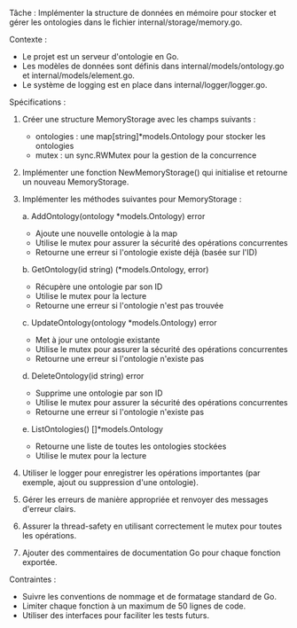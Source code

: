 

Tâche : Implémenter la structure de données en mémoire pour stocker et gérer les ontologies dans le fichier internal/storage/memory.go.

Contexte :
- Le projet est un serveur d'ontologie en Go.
- Les modèles de données sont définis dans internal/models/ontology.go et internal/models/element.go.
- Le système de logging est en place dans internal/logger/logger.go.

Spécifications :

1. Créer une structure MemoryStorage avec les champs suivants :
   - ontologies : une map[string]*models.Ontology pour stocker les ontologies
   - mutex : un sync.RWMutex pour la gestion de la concurrence

2. Implémenter une fonction NewMemoryStorage() qui initialise et retourne un nouveau MemoryStorage.

3. Implémenter les méthodes suivantes pour MemoryStorage :

   a. AddOntology(ontology *models.Ontology) error
      - Ajoute une nouvelle ontologie à la map
      - Utilise le mutex pour assurer la sécurité des opérations concurrentes
      - Retourne une erreur si l'ontologie existe déjà (basée sur l'ID)

   b. GetOntology(id string) (*models.Ontology, error)
      - Récupère une ontologie par son ID
      - Utilise le mutex pour la lecture
      - Retourne une erreur si l'ontologie n'est pas trouvée

   c. UpdateOntology(ontology *models.Ontology) error
      - Met à jour une ontologie existante
      - Utilise le mutex pour assurer la sécurité des opérations concurrentes
      - Retourne une erreur si l'ontologie n'existe pas

   d. DeleteOntology(id string) error
      - Supprime une ontologie par son ID
      - Utilise le mutex pour assurer la sécurité des opérations concurrentes
      - Retourne une erreur si l'ontologie n'existe pas

   e. ListOntologies() []*models.Ontology
      - Retourne une liste de toutes les ontologies stockées
      - Utilise le mutex pour la lecture

4. Utiliser le logger pour enregistrer les opérations importantes (par exemple, ajout ou suppression d'une ontologie).

5. Gérer les erreurs de manière appropriée et renvoyer des messages d'erreur clairs.

6. Assurer la thread-safety en utilisant correctement le mutex pour toutes les opérations.

7. Ajouter des commentaires de documentation Go pour chaque fonction exportée.

Contraintes :
- Suivre les conventions de nommage et de formatage standard de Go.
- Limiter chaque fonction à un maximum de 50 lignes de code.
- Utiliser des interfaces pour faciliter les tests futurs.

